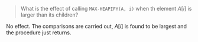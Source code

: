 > What is the effect of calling `MAX-HEAPIFY(A, i)` when th element $A[i]$ is
> larger than its children?

No effect. The comparisons are carried out, $A[i]$ is found to be largest and
the procedure just returns.
